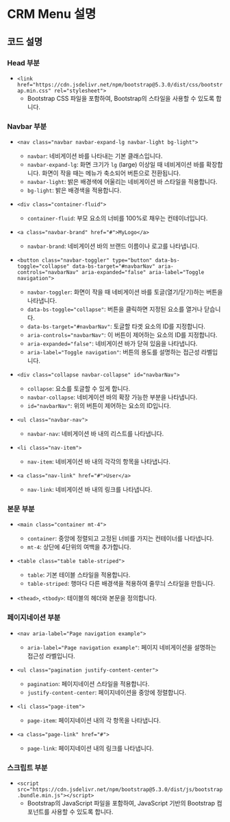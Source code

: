 # CRM Menu 설명

## 코드 설명

### Head 부분
- `<link href="https://cdn.jsdelivr.net/npm/bootstrap@5.3.0/dist/css/bootstrap.min.css" rel="stylesheet">`
  - Bootstrap CSS 파일을 포함하여, Bootstrap의 스타일을 사용할 수 있도록 합니다.

### Navbar 부분
- `<nav class="navbar navbar-expand-lg navbar-light bg-light">`
  - `navbar`: 네비게이션 바를 나타내는 기본 클래스입니다.
  - `navbar-expand-lg`: 화면 크기가 `lg` (large) 이상일 때 네비게이션 바를 확장합니다. 화면이 작을 때는 메뉴가 축소되어 버튼으로 전환됩니다.
  - `navbar-light`: 밝은 배경색에 어울리는 네비게이션 바 스타일을 적용합니다.
  - `bg-light`: 밝은 배경색을 적용합니다.

- `<div class="container-fluid">`
  - `container-fluid`: 부모 요소의 너비를 100%로 채우는 컨테이너입니다.

- `<a class="navbar-brand" href="#">MyLogo</a>`
  - `navbar-brand`: 네비게이션 바의 브랜드 이름이나 로고를 나타냅니다.

- `<button class="navbar-toggler" type="button" data-bs-toggle="collapse" data-bs-target="#navbarNav" aria-controls="navbarNav" aria-expanded="false" aria-label="Toggle navigation">`
  - `navbar-toggler`: 화면이 작을 때 네비게이션 바를 토글(열기/닫기)하는 버튼을 나타냅니다.
  - `data-bs-toggle="collapse"`: 버튼을 클릭하면 지정된 요소를 열거나 닫습니다.
  - `data-bs-target="#navbarNav"`: 토글할 타겟 요소의 ID를 지정합니다.
  - `aria-controls="navbarNav"`: 이 버튼이 제어하는 요소의 ID를 지정합니다.
  - `aria-expanded="false"`: 네비게이션 바가 닫혀 있음을 나타냅니다.
  - `aria-label="Toggle navigation"`: 버튼의 용도를 설명하는 접근성 라벨입니다.

- `<div class="collapse navbar-collapse" id="navbarNav">`
  - `collapse`: 요소를 토글할 수 있게 합니다.
  - `navbar-collapse`: 네비게이션 바의 확장 가능한 부분을 나타냅니다.
  - `id="navbarNav"`: 위의 버튼이 제어하는 요소의 ID입니다.

- `<ul class="navbar-nav">`
  - `navbar-nav`: 네비게이션 바 내의 리스트를 나타냅니다.

- `<li class="nav-item">`
  - `nav-item`: 네비게이션 바 내의 각각의 항목을 나타냅니다.

- `<a class="nav-link" href="#">User</a>`
  - `nav-link`: 네비게이션 바 내의 링크를 나타냅니다.

### 본문 부분
- `<main class="container mt-4">`
  - `container`: 중앙에 정렬되고 고정된 너비를 가지는 컨테이너를 나타냅니다.
  - `mt-4`: 상단에 4단위의 여백을 추가합니다.

- `<table class="table table-striped">`
  - `table`: 기본 테이블 스타일을 적용합니다.
  - `table-striped`: 행마다 다른 배경색을 적용하여 줄무늬 스타일을 만듭니다.

- `<thead>`, `<tbody>`: 테이블의 헤더와 본문을 정의합니다.

### 페이지네이션 부분
- `<nav aria-label="Page navigation example">`
  - `aria-label="Page navigation example"`: 페이지 네비게이션을 설명하는 접근성 라벨입니다.

- `<ul class="pagination justify-content-center">`
  - `pagination`: 페이지네이션 스타일을 적용합니다.
  - `justify-content-center`: 페이지네이션을 중앙에 정렬합니다.

- `<li class="page-item">`
  - `page-item`: 페이지네이션 내의 각 항목을 나타냅니다.

- `<a class="page-link" href="#">`
  - `page-link`: 페이지네이션 내의 링크를 나타냅니다.

### 스크립트 부분
- `<script src="https://cdn.jsdelivr.net/npm/bootstrap@5.3.0/dist/js/bootstrap.bundle.min.js"></script>`
  - Bootstrap의 JavaScript 파일을 포함하여, JavaScript 기반의 Bootstrap 컴포넌트를 사용할 수 있도록 합니다.
